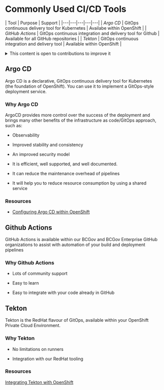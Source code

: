 # Commonly Used CI/CD Tools

|  Tool |  Purpose | Support  | 
|---|---|---|---|---|
|  *Argo CD* |  GitOps continuous delivery tool for Kubernetes |  Availabe within OpenShift |
|  *GitHub Actions*  |  GitOps continuous integration and delivery tool for Github |  Available for all GitHub repositories |
|  *Tekton*  | GitOps continuous integration and delivery tool |  Available within OpenShift |

<details>
<summary>This content is open to contributions to improve it</summary>

As the Developer Experience Team, we know that our community knows of way more resources on this topic than we do!
If you know of another internal BC Government resource on this topic, please make a pull request to add it to the list and share with everyone.

</details>

## Argo CD

Argo CD is a declarative, GitOps continuous delivery tool for Kubernetes (the foundation of OpenShift). You can use it to implement a GitOps-style deployment service. 

### Why Argo CD

ArgoCD provides more control over the success of the deployment and brings many other benefits of the infrastructure as code/GitOps approach, such as:

* Observability

* Improved stability and consistency

* An improved security model

* It is efficient, well supported, and well documented.

* It can reduce the maintenance overhead of pipelines

* It will help you to reduce resource consumption by using a shared service

### Resources

* [Configuring Argo CD within OpenShift](../docs/default/component/platform-developer-docs/docs/automation-and-resiliency/argo-cd-usage/#enable-argo-cd-for-your-project-set)


## Github Actions

GitHub Actions is available within our BCGov and BCGov Enterprise GitHub organizations to assist with automation of your build and deployment pipelines

### Why Github Actions

* Lots of community support

* Easy to learn

* Easy to integrate with your code already in GitHub


## Tekton

Tekton is the RedHat flavour of GitOps, available within your OpenShift Private Cloud Environment.

### Why Tekton

* No limitations on runners

* Integration with our RedHat tooling

### Resources

[Integrating Tekton with OpenShift](../docs/default/component/platform-developer-docs/docs/build-deploy-and-maintain-apps/deploy-an-application/#1-integrating-the-deployment-process-into-a-cicd-pipeline)